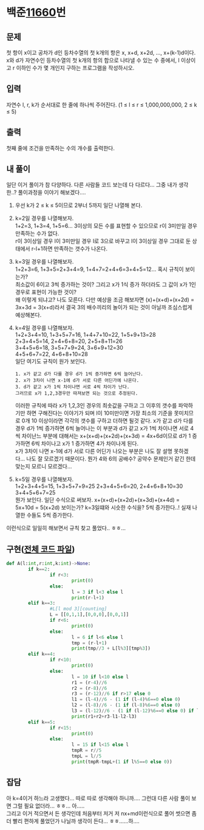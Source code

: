 # 백준[11660](https://www.acmicpc.net/problem/1419)번
## 문제
 첫 항이 x이고 공차가 d인 등차수열의 첫 k개의 항은 x, x+d, x+2d, ..., x+(k-1)d이다. x와 d가 자연수인 등차수열의 첫 k개의 항의 합으로 나타낼 수 있는 수 중에서, l 이상이고 r 이하인 수가 몇 개인지 구하는 프로그램을 작성하시오.

## 입력
 자연수 l, r, k가 순서대로 한 줄에 하나씩 주어진다. (1 ≤ l ≤ r ≤ 1,000,000,000, 2 ≤ k ≤ 5)

## 출력
 첫째 줄에 조건을 만족하는 수의 개수를 출력한다.

## 내 풀이
 일단 이거 풀이가 참 다양하다. 다른 사람들 코드 보는데 다 다르다... 그중 내가 생각한..? 풀이과정을 이야기 해보겠다....
 1. 우선 k가 2 &le; k &le; 5이므로 2부너 5까지 일단 나열해 본다.
 1. k=2일 경우를 나열해보자.<br>
 1+2=3, 1+3=4, 1+5=6... 3이상의 모든 수를 표현할 수 있으므로 r이 3미만일 경우 만족하는 수가 없다.<br>
 r이 3이상일 경우 l이 3미만일 경우 l로 3으로 바꾸고 l이 3이상일 경우 그대로 둔 상태에서 r-l+1하면 만족하는 갯수가 나온다.
 1. k=3일 경우를 나열해보자.<br>
 1+2+3=6, 1+3+5=2+3+4=9, 1+4+7=2+4+6=3+4+5=12... 혹시 규칙이 보이는가?<br>
 최소값이 6이고 3씩 증가하는 것이? 그리고 x가 1식 증가 하더라도 그 값이 x가 1인 경우로 표현이 가능한 것이?<br>
 왜 이렇게 되냐고? 나도 모른다. 다만 예상을 조금 해보자면 (x)+(x+d)+(x+2d) = 3x+3d = 3(x+d)라서 결국 3의 배수끼리의 놀이가 되는 것이 아닐까 조심스럽게 예상해본다.
 1. k=4일 경우를 나열해보자.<br>
 1+2+3+4=10, 1+3+5+7=16, 1+4+7+10=22, 1+5+9+13=28<br>
 2+3+4+5=14, 2+4+6+8=20, 2+5+8+11=26<br>
 3+4+5+6=18, 3+5+7+9=24, 3+6+9+12=30<br>
 4+5+6+7=22, 4+6+8+10=28<br>
 일단 여기도 규칙이 원가 보인다.

        1. x가 같고 d가 다를 경우 d가 1씩 증가하면 6씩 늘어난다.
        2. x가 3차이 나면 x-1에 d가 서로 다른 어딘가에 나온다.
        3. d가 같고 x가 1씩 차이나면 서로 4씩 차이가 난다.
        그러므로 x가 1,2,3경우만 따져보면 되는 것으로 추정된다.

    이러한 규칙에 따라 x가 1,2,3인 경우의 최솟값을 구하고 그 이후의 갯수를 파악하기만 하면 구해진다는 이야기가 되며 l이 10미만이면 가장 최소의 기준을 못미치므로 0개 10 이상이라면 각각의 갯수를 구하고 더하면 될것 같다.
    x가 같고 d가 다를 경우 d가 1씩 증가하면 6씩 늘어나는 이 부분과 d가 같고 x가 1씩 차이나면 서로 4씩 차이난느 부분에 대해서는 x+(x+d)+(x+2d)+(x+3d) = 4x+6d이므로 d가 1 증가하면 6씩 차이나고 x가 1 증가하면 4가 차이나게 된다.<br>
    x가 3차이 나면 x-1에 d가 서로 다른 어딘가 나오는 부분은 나도 잘 설명 못하겠다... 나도 잘 모르겠기 때문이다. 뭔가 4와 6의 공배수? 공약수 문제인거 같긴 한데 맞는지 모르니 모르겠다...
 1. k=5일 경우를 나열해보자.<br>
 1+2+3+4+5=15, 1+3+5+7+9=25
 2+3+4+5+6=20, 2+4+6+8+10=30<br>
 3+4+5+6+7=25<br>
 뭔가 보인다. 일단 수식으로 써보자. x+(x+d)+(x+2d)+(x+3d)+(x+4d) = 5x+10d = 5(x+2d) 보이는가? k=3일떄와 시슷한 수식을? 5씩 증가한다..! 실재 나열한 수들도 5씩 증가한다.

 이런식으로 일일히 해보면서 규칙 찾고 풀었다.. ㅎㅎ...

## 구현([전체 코드 파일](/baekjoon/1419등차수열의합/c.py))
``` python
def A(l:int,r:int,k:int)->None:
        if k==2:
                if r<3:
                        print(0)
                else:
                        l = 3 if l<3 else l
                        print(r-l+1)
        elif k==3:
                #L[l mod 3][counting]
                L = [[0,1,1],[0,0,0],[0,0,1]]
                if r<6:
                        print(0)
                else:
                        l = 6 if l<6 else l
                        tmp = (r-l+1)
                        print(tmp//3 + L[l%3][tmp%3])
        elif k==4:
                if r<10:
                        print(0)
                else:
                        l = 10 if l<10 else l
                        r1 = (r-4)//6
                        r2 = (r-8)//6
                        r3 = (r-12)//6 if r>17 else 0
                        l1 = (l-4)//6 - (1 if (l-4)%6==0 else 0)
                        l2 = (l-8)//6 - (1 if (l-8)%6==0 else 0)
                        l3 = (l-12)//6 - (1 if (l-12)%6==0 else 0) if l>17 else 0
                        print(r1+r2+r3-l1-l2-l3)
        elif k==5:
                if r<15:
                        print(0)
                else:
                        l = 15 if l<15 else l
                        tmpR = r//5
                        tmpL = l//5
                        print(tmpR-tmpL+(1 if l%5==0 else 0))
```

## 잡담
아 k=4이거 하느라 고생했다... 따로 따로 생각해야 하니까.... 그런대 다른 사람 풀이 보면 그럴 필요 없더라... ㅎㅎ... 아.....<br>
그리고 이거 적으면서 든 생각인데 처음부터 저거 저 nx+md이런식으로 풀어 썻으면 좀더 빨리 편하게 풀었던가 나닐까 생각이 든다... ㅎㅎ......하....